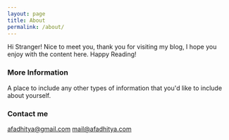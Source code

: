 ```yaml
---
layout: page
title: About
permalink: /about/
---
```


Hi Stranger! Nice to meet you, thank you for visiting my blog, I hope you enjoy with the content here. Happy Reading!

### More Information

A place to include any other types of information that you'd like to include about yourself.

### Contact me

[afadhitya@gmail.com](afadhitya@gmail.com)
[mail@afadhitya.com](mail@afadhitya.com)
